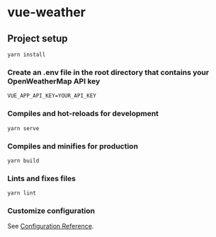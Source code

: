 # vue-weather

## Project setup

```
yarn install
```

### Create an .env file in the root directory that contains your OpenWeatherMap API key

```
VUE_APP_API_KEY=YOUR_API_KEY
```

### Compiles and hot-reloads for development

```
yarn serve
```

### Compiles and minifies for production

```
yarn build
```

### Lints and fixes files

```
yarn lint
```

### Customize configuration

See [Configuration Reference](https://cli.vuejs.org/config/).
